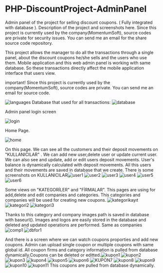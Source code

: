 # PHP-DiscountProject-AdminPanel
 Admin panel of the project for selling discount coupons. ( Fully integrated with database ). Description of the project and screenshots here. Since this project is currently used by the company(MomentumSoft), source codes are private for security issues. You can send me an email for the share source code repository.
 
 This project allows the manager to do all the transactions through a single panel, about the discount coupons he/she sells and the users who use them.
 Mobile application and this web admin panel is working with same database. So these transactions directly affect the mobile application interface that users view.
 
 important! Since this project is currently used by the company(MomentumSoft), source codes are private. You can send me an email for source code.
 
![languages](https://user-images.githubusercontent.com/82888052/158186738-9f78ed06-94fa-46fa-8ecc-2931f0372ed1.jpg)
Database that used for all transactions:
![database](https://user-images.githubusercontent.com/82888052/158196947-8bee757d-70df-4d16-b5e6-4e39f37c1ed9.jpg)


Admin panel login screen

![login](https://user-images.githubusercontent.com/82888052/158189353-10b4bd9e-9aa3-443a-bf33-02c6eb819939.jpg)

Home Page.

![home](https://user-images.githubusercontent.com/82888052/158189587-9316c2da-4e63-4ce0-a51f-feb5c6101e56.jpg)

On this page. We can see all the customers and their deposit movements on "KULLANICILAR" . We can add new user,delete user or update current user. We can also see and update, add or edit users deposit movements. User's balance is dynamically calculated with deposit movements. All this users and their movements are saved in database that we create.
There is some screenshots on KULLANICILAR![user1](https://user-images.githubusercontent.com/82888052/158198945-9e1d428a-6a9e-416c-9d3c-83b5bd32bc9a.jpg)
![user2](https://user-images.githubusercontent.com/82888052/158199142-4419c199-dbff-43ed-a073-32cd4f12ae8d.jpg)
![user3](https://user-images.githubusercontent.com/82888052/158199196-9fe05877-8c9a-4e87-a334-b840d71d731b.jpg)
![user4](https://user-images.githubusercontent.com/82888052/158199222-6ff1c8c7-2760-4113-979f-0838cb8d2ef3.jpg)
![user5](https://user-images.githubusercontent.com/82888052/158199238-36a7bf11-0978-4f79-b3d9-b93fa5fbc3f0.jpg)
![user6](https://user-images.githubusercontent.com/82888052/158199248-0f1a9d2f-8858-455c-bf31-4a6312d34a9f.jpg)

 Some views on "KATEGORİLER" and "FİRMALAR". This pages are using for add,delete and edit companies and categories. This categories and companies will be used for creating new coupons.
![kategorikayıt](https://user-images.githubusercontent.com/82888052/158200418-513bb858-828f-4db6-a19a-a85d613f7ef6.jpg)
![kategori2](https://user-images.githubusercontent.com/82888052/158200512-933cd0c9-05f3-416b-8350-dff9aa155334.jpg)
![kategori3](https://user-images.githubusercontent.com/82888052/158200571-c08dce9e-13a5-451a-9221-95b9175f40b8.jpg)

Thanks to this category and company images path is saved in database with baseurl(). Images and logos are easily stored in the database and deleted and updated operations are performed. Same as companies![comp1](https://user-images.githubusercontent.com/82888052/158201586-300d400c-2ec4-45ec-86d4-6d4f4e8a76ad.jpg)
![dbfor1](https://user-images.githubusercontent.com/82888052/158201851-ca75a751-407a-4e9e-bd9c-bafd2c5f32a6.jpg)

 And there is a screen where we can watch coupons proporties and add new coupons. Admin can upload single coupon or multiple coupons with same global id. All coupon firms and category information is pulled from database dynamically.Coupons can be deleted or editted.![kupon1](https://user-images.githubusercontent.com/82888052/158205155-6afb704c-6cbf-4590-93d5-06b1b193044c.jpg)
![kupon2](https://user-images.githubusercontent.com/82888052/158205175-3c5e5662-8f79-4842-858a-9ff371ea227c.jpg)
![kupon3](https://user-images.githubusercontent.com/82888052/158205192-ba057c94-e308-45fd-b6d8-f0cbc6b61188.jpg)
![kupon4](https://user-images.githubusercontent.com/82888052/158205207-e659dff6-7271-4d23-88d9-61f0af5ce7f1.jpg)
![kupon5](https://user-images.githubusercontent.com/82888052/158205217-6a06e90f-531e-4d27-a633-ada288371433.jpg)
![kupon6](https://user-images.githubusercontent.com/82888052/158205230-76511846-7605-4de1-ac65-551596a89069.jpg)
![KUPON7](https://user-images.githubusercontent.com/82888052/158205254-68d8c275-a0ae-40da-b1e9-81aba2f2625e.jpg)
![kupon8](https://user-images.githubusercontent.com/82888052/158205264-b39854d5-17d8-4733-94c4-17db6c244aa4.jpg)
![kupon9](https://user-images.githubusercontent.com/82888052/158205282-fe400dfa-6045-4e44-ba78-f8603cb0666d.jpg)
![kupon10](https://user-images.githubusercontent.com/82888052/158205290-810db986-ff19-4e01-8f0e-5702b8928e51.jpg)
![kupon11](https://user-images.githubusercontent.com/82888052/158205311-c80f4bcc-e255-462a-9c28-84e4e73d4358.jpg)
 This coupons are pulled from database dynamically.


